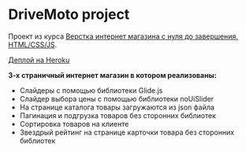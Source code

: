 # DriveMoto project

Проект из курса [Верстка интернет магазина с нуля до завершения, HTML/CSS/JS](https://www.udemy.com/course/htmlcssjs/). 

[Деплой на Heroku](https://drive-moto-store.herokuapp.com/)

**3-х страничный интернет магазин в котором реализованы:**

- Слайдеры с помощью библиотеки Glide.js
- Слайдер выбора цены с помощью библиотеки noUiSlider
- На странице каталога товары загружаются из json файла
- Пагинация и подгрузка товаров без сторонних библиотек
- Сортировка товаров на клиенте
- Звездрый рейтинг на странице карточки товара без сторонних библиотек

